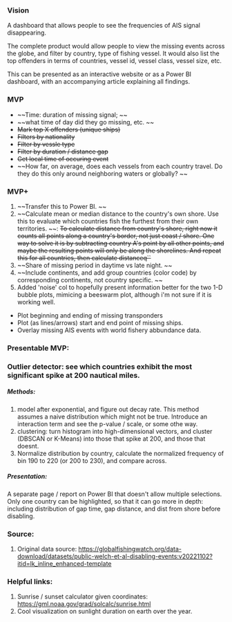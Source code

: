### Vision
A dashboard that allows people to see the frequencies of AIS signal disappearing. 

The complete product would allow people to view the missing events across the globe, and filter by country, type of fishing vessel. It would also list the top offenders in terms of countries, vessel id, vessel class, vessel size, etc. 

This can be presented as an interactive website or as a Power BI dashboard, with an accompanying article explaining all findings. 

### MVP
- ~~Time: duration of missing signal; ~~
- ~~what time of day did they go missing, etc. ~~
- ~~Mark top X offenders (unique ships)~~
- ~~Filters by nationality~~
- ~~Filter by vessle type~~
- ~~Filter by duration / distance gap~~
- ~~Get local time of occuring event~~
- ~~How far, on average, does each vessels from each country travel. Do they do this only around neighboring waters or globally? ~~


### MVP+
1. ~~Transfer this to Power BI. ~~
2. ~~Calculate mean or median distance to the country's own shore. Use this to evaluate which countries fish the furthest from their own territories. ~~: ~~To calculate distance from country's shore, right now it counts all points along a country's border, not just coast / shore. One way to solve it is by subtracting country A's point by all other points, and maybe the resulting points will only be along the shorelines. And repeat this for all countries, then calculate distanceq``~~
3. ~~Share of missing period in daytime vs late night. ~~
4. ~~Include continents, and add group countries (color code) by corresponding continents, not country specific. ~~
5. Added 'noise' col to hopefully present information better for the two 1-D bubble plots, mimicing a beeswarm plot, although i'm not sure if it is working well. 
- Plot beginning and ending of missing transponders
- Plot (as lines/arrows) start and end point of missing ships. 
- Overlay missing AIS events with world fishery abbundance data. 


### Presentable MVP:


### Outlier detector: see which countries exhibit the most significant spike at 200 nautical miles. 
##### Methods: 
1. model after exponential, and figure out decay rate. This method assumes a naive distribution which might not be true. Introduce an interaction term and see the p-value / scale, or some othe way. 
2. clustering: turn histogram into high-dimensional vectors, and cluster (DBSCAN or K-Means) into those that spike at 200, and those that doesnt. 
3. Normalize distribution by country, calculate the normalized frequency of bin  190 to 220 (or 200 to 230), and compare across. 
##### Presentation: 
A separate page / report on Power BI that doesn't allow multiple selections. Only one country can be highlighted, so that it can go more in depth: including distribution of gap time, gap distance, and dist from shore before disabling. 



### Source:
1. Original data source: https://globalfishingwatch.org/data-download/datasets/public-welch-et-al-disabling-events:v20221102?itid=lk_inline_enhanced-template


### Helpful links:
1. Sunrise / sunset calculator given coordinates: https://gml.noaa.gov/grad/solcalc/sunrise.html
2. Cool visualization on sunlight duration on earth over the year. 
